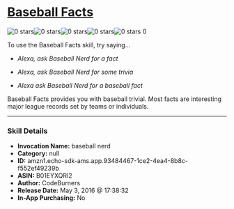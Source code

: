 # [Baseball Facts](http://alexa.amazon.com/#skills/amzn1.echo-sdk-ams.app.93484467-1ce2-4ea4-8b8c-f552ef49239b)
![0 stars](../../images/ic_star_border_black_18dp_1x.png)![0 stars](../../images/ic_star_border_black_18dp_1x.png)![0 stars](../../images/ic_star_border_black_18dp_1x.png)![0 stars](../../images/ic_star_border_black_18dp_1x.png)![0 stars](../../images/ic_star_border_black_18dp_1x.png) 0

To use the Baseball Facts skill, try saying...

* *Alexa, ask Baseball Nerd for a fact*

* *Alexa, ask Baseball Nerd for some trivia*

* *Alexa ask Baseball Nerd for a baseball fact*

Baseball Facts provides you with baseball trivial. Most facts are interesting major league records set by teams or individuals.

***

### Skill Details

* **Invocation Name:** baseball nerd
* **Category:** null
* **ID:** amzn1.echo-sdk-ams.app.93484467-1ce2-4ea4-8b8c-f552ef49239b
* **ASIN:** B01EYXQRI2
* **Author:** CodeBurners
* **Release Date:** May 3, 2016 @ 17:38:32
* **In-App Purchasing:** No
